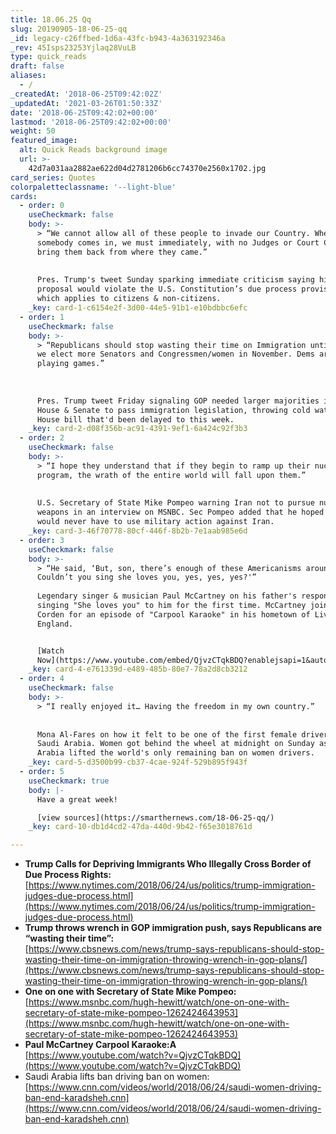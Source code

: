```yaml
---
title: 18.06.25 Qq
slug: 20190905-18-06-25-qq
_id: legacy-c26ffbed-1d6a-43fc-b943-4a363192346a
_rev: 45Isps23253Yjlaq28VuLB
type: quick_reads
draft: false
aliases:
  - /
_createdAt: '2018-06-25T09:42:02Z'
_updatedAt: '2021-03-26T01:50:33Z'
date: '2018-06-25T09:42:02+00:00'
lastmod: '2018-06-25T09:42:02+00:00'
weight: 50
featured_image:
  alt: Quick Reads background image
  url: >-
    42d7a031aa2882ae622d04d2781206b6cc74370e2560x1702.jpg
card_series: Quotes
colorpaletteclassname: '--light-blue'
cards:
  - order: 0
    useCheckmark: false
    body: >-
      > “We cannot allow all of these people to invade our Country. When
      somebody comes in, we must immediately, with no Judges or Court Cases,
      bring them back from where they came.”  
        
        
      Pres. Trump's tweet Sunday sparking immediate criticism saying his
      proposal would violate the U.S. Constitution’s due process provision,
      which applies to citizens & non-citizens.
    _key: card-1-c6154e2f-3d00-44e5-91b1-e10bdbbc6efc
  - order: 1
    useCheckmark: false
    body: >-
      > “Republicans should stop wasting their time on Immigration until after
      we elect more Senators and Congressmen/women in November. Dems are just
      playing games.”  
        
        
        
      Pres. Trump tweet Friday signaling GOP needed larger majorities in the
      House & Senate to pass immigration legislation, throwing cold water on a
      House bill that'd been delayed to this week.
    _key: card-2-d08f356b-ac91-4391-9ef1-6a424c92f3b3
  - order: 2
    useCheckmark: false
    body: >-
      > “I hope they understand that if they begin to ramp up their nuclear
      program, the wrath of the entire world will fall upon them.”  
        
        
      U.S. Secretary of State Mike Pompeo warning Iran not to pursue nuclear
      weapons in an interview on MSNBC. Sec Pompeo added that he hoped the US
      would never have to use military action against Iran.
    _key: card-3-46f70778-80cf-446f-8b2b-7e1aab985e6d
  - order: 3
    useCheckmark: false
    body: >-
      > “He said, ‘But, son, there’s enough of these Americanisms around.
      Couldn’t you sing she loves you, yes, yes, yes?'”  
        
      Legendary singer & musician Paul McCartney on his father's response after
      singing "She loves you" to him for the first time. McCartney joined James
      Corden for an episode of "Carpool Karaoke" in his hometown of Liverpool,
      England.


      [Watch
      Now](https://www.youtube.com/embed/QjvzCTqkBDQ?enablejsapi=1&autoplay=1&rel=0)
    _key: card-4-e761339d-e489-485b-80e7-78a2d8cb3212
  - order: 4
    useCheckmark: false
    body: >-
      > “I really enjoyed it… Having the freedom in my own country.”  
        
        
      Mona Al-Fares on how it felt to be one of the first female drivers in
      Saudi Arabia. Women got behind the wheel at midnight on Sunday as Saudi
      Arabia lifted the world's only remaining ban on women drivers.
    _key: card-5-d3500b99-cb37-4cae-924f-529b895f943f
  - order: 5
    useCheckmark: true
    body: |-
      Have a great week!

      [view sources](https://smarthernews.com/18-06-25-qq/)
    _key: card-10-db1d4cd2-47da-440d-9b42-f65e3018761d

---
```

* **Trump Calls for Depriving Immigrants Who Illegally Cross Border of Due Process Rights:**  
[https://www.nytimes.com/2018/06/24/us/politics/trump-immigration-judges-due-process.html](https://www.nytimes.com/2018/06/24/us/politics/trump-immigration-judges-due-process.html)
* **Trump throws wrench in GOP immigration push, says Republicans are “wasting their time”:**  
[https://www.cbsnews.com/news/trump-says-republicans-should-stop-wasting-their-time-on-immigration-throwing-wrench-in-gop-plans/](https://www.cbsnews.com/news/trump-says-republicans-should-stop-wasting-their-time-on-immigration-throwing-wrench-in-gop-plans/)
* **One on one with Secretary of State Mike Pompeo:**  
[https://www.msnbc.com/hugh-hewitt/watch/one-on-one-with-secretary-of-state-mike-pompeo-1262424643953](https://www.msnbc.com/hugh-hewitt/watch/one-on-one-with-secretary-of-state-mike-pompeo-1262424643953)
* **Paul McCartney Carpool Karaoke:A**  
[https://www.youtube.com/watch?v=QjvzCTqkBDQ](https://www.youtube.com/watch?v=QjvzCTqkBDQ)
* Saudi Arabia lifts ban driving ban on women:  
[https://www.cnn.com/videos/world/2018/06/24/saudi-women-driving-ban-end-karadsheh.cnn](https://www.cnn.com/videos/world/2018/06/24/saudi-women-driving-ban-end-karadsheh.cnn)